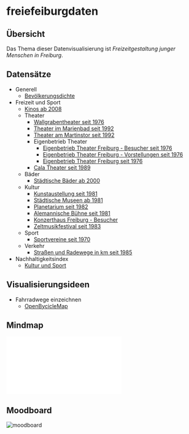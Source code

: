 # freiefeiburgdaten

## Übersicht

Das Thema dieser Datenvisualisierung ist *Freizeitgestaltung junger Menschen in Freiburg*.

## Datensätze

* Generell
  * [Bevölkerungsdichte](https://fritz.freiburg.de/asw/asw.exe?aw=Flaechennutzung/Region_Bevoelkerungsdichte)
* Freizeit und Sport
  * [Kinos ab 2008](https://fritz.freiburg.de/asw/asw.exe?aw=Kultur/JB_Kinos_ALLE_ASW)
  * Theater
    * [Wallgrabentheater seit 1976](https://fritz.freiburg.de/asw/asw.exe?aw=Kultur/JB_Wallgrabentheater)
    * [Theater im Marienbad seit 1992](https://fritz.freiburg.de/asw/asw.exe?aw=Kultur/JB_Theater_Marienbad)
    * [Theater am Martinstor seit 1992](https://fritz.freiburg.de/asw/asw.exe?aw=Kultur/JB_Theater_Martinstor)
    * Eigenbetrieb Theater
      * [Eigenbetrieb Theater Freiburg - Besucher seit 1976](https://fritz.freiburg.de/asw/asw.exe?aw=Kultur/JB_EB_Theater_Besucher)
      * [Eigenbetrieb Theater Freiburg - Vorstellungen seit 1976](https://fritz.freiburg.de/asw/asw.exe?aw=Kultur/JB_EB_Theater_Vorst)
      * [Eigenbetrieb Theater Freiburg seit 1976](https://fritz.freiburg.de/asw/asw.exe?aw=Kultur/JB_Eigenbetrieb%20Theater)
    * [Cala Theater seit 1989](https://fritz.freiburg.de/asw/asw.exe?aw=Kultur/JB_CALA_THEATER)
  * Bäder
    * [Städtische Bäder ab 2000](https://fritz.freiburg.de/asw/asw.exe?aw=Sport/JB_Baeder)
  * Kultur
    * [Kunstaustellung seit 1981](https://fritz.freiburg.de/asw/asw.exe?aw=Kultur/JB_Kunstausstellungen)
    * [Städtische Museen ab 1981](https://fritz.freiburg.de/asw/asw.exe?aw=Kultur/JB_Museen)
    * [Planetarium seit 1982](https://fritz.freiburg.de/asw/asw.exe?aw=Kultur/JB_Planetarium)
    * [Alemannische Bühne seit 1981](https://fritz.freiburg.de/asw/asw.exe?aw=Kultur/JB_Alemannische_Buehne)
    * [Konzerthaus Freiburg - Besucher](https://fritz.freiburg.de/asw/asw.exe?aw=Kultur/JB_Konzerthaus_Besucher)
    * [Zeltmusikfestival seit 1983](https://fritz.freiburg.de/asw/asw.exe?aw=Kultur/JB_Zeltmusikfestival)
  * Sport
    * [Sportvereine seit 1970](https://fritz.freiburg.de/asw/asw.exe?aw=Sport/JB_Sportvereine)
  * Verkehr
    * [Straßen und Radewege in km seit 1985](https://fritz.freiburg.de/asw/asw.exe?aw=Verkehr/JB_VERKEHR_STRASSEN)
* Nachhaltigkeitsindex
  * [Kultur und Sport](https://fritz.freiburg.de/asw/asw.exe?aw=Nachhaltigkeit/Freiburger_Nachhaltigkeitsindikatoren&@Feld=12)

## Visualisierungsideen

* Fahrradwege einzeichnen
  * [OpenBycicleMap](https://www.openstreetmap.org/search?query=freiburg#map=12/47.9874/7.7965&layers=C)

## Mindmap

![mindmap](assents/mindmap.html)

## Moodboard

![moodboard](assents/Moodboard.png)
